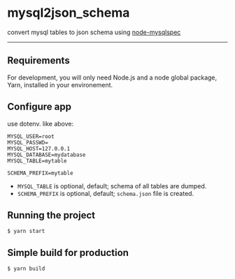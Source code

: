 # mysql2json_schema

convert mysql tables to json schema using [node-mysqlspec](https://github.com/okunishinishi/node-mysqlspec)

---
## Requirements

For development, you will only need Node.js and a node global package, Yarn, installed in your environement.

## Configure app

use dotenv.
like above:

```
MYSQL_USER=root
MYSQL_PASSWD=
MYSQL_HOST=127.0.0.1
MYSQL_DATABASE=mydatabase
MYSQL_TABLE=mytable

SCHEMA_PREFIX=mytable
```

- `MYSQL_TABLE` is optional, default; schema of all tables are dumped.
- `SCHEMA_PREFIX` is optional, default; `schema.json` file is created.

## Running the project

    $ yarn start

## Simple build for production

    $ yarn build